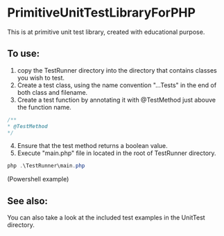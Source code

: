 # PrimitiveUnitTestLibraryForPHP

This is at primitive unit test library, created with educational purpose.

## To use:

1. copy the TestRunner directory into the directory that contains classes you 
   wish to test.
2. Create a test class, using the name convention "...Tests" in the end of both class and filename.
3. Create a test function by annotating it with @TestMethod just abouve the function name.
```php
/**
* @TestMethod
*/
```
4. Ensure that the test method returns a boolean value.
5. Execute "main.php" file in located in the root of TestRunner directory.
```powershell
php .\TestRunner\main.php
```
(Powershell example)


## See also:
You can also take a look at the included test examples in the UnitTest directory.
